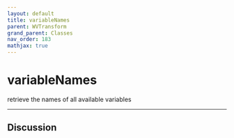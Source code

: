 ```yaml
---
layout: default
title: variableNames
parent: WVTransform
grand_parent: Classes
nav_order: 183
mathjax: true
---
```


#  variableNames

retrieve the names of all available variables


---

## Discussion

  
